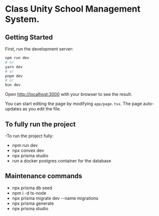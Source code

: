 # Class Unity School Management System.

## Getting Started

First, run the development server:

```bash
npm run dev
# or
yarn dev
# or
pnpm dev
# or
bun dev
```

Open [http://localhost:3000](http://localhost:3000) with your browser to see the result.

You can start editing the page by modifying `app/page.tsx`. The page auto-updates as you edit the file.


## To fully run the project 

-To run the project fully:

- npm run dev
- npx convex dev
- npx prisma studio
- run a docker postgres container for the database

## Maintenance commands

- npx prisma db seed
- npm i -d ts-node    
- npx prisma migrate dev --name migrations
- npx prisma generate
- npx prisma studio    
